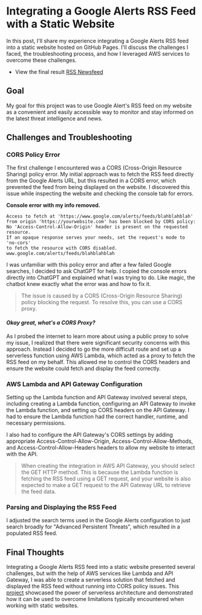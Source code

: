 # Integrating a Google Alerts RSS Feed with a Static Website
In this post, I'll share my experience integrating a Google Alerts RSS feed into a static website hosted on GitHub Pages. I'll discuss the challenges I faced, the troubleshooting process, and how I leveraged AWS services to overcome these challenges.

<ul>
    <li>View the final result <a href="news">RSS Newsfeed</a></li>
</ul>

## Goal
My goal for this project was to use Google Alert's RSS feed on my website as a convenient and easily accessible way to monitor and stay informed on the latest threat intelligence and news.

## Challenges and Troubleshooting
### CORS Policy Error
The first challenge I encountered was a CORS (Cross-Origin Resource Sharing) policy error. My initial approach was to fetch the RSS feed directly from the Google Alerts URL, but this resulted in a CORS error, which prevented the feed from being displayed on the website. I discovered this issue while inspecting the website and checking the console tab for errors.

<strong>Console error with my info removed.</strong>
```
Access to fetch at 'https://www.google.com/alerts/feeds/blahblahblah' 
from origin 'https://yourwebsite.com' has been blocked by CORS policy: 
No 'Access-Control-Allow-Origin' header is present on the requested resource. 
If an opaque response serves your needs, set the request's mode to 'no-cors' 
to fetch the resource with CORS disabled.
www.google.com/alerts/feeds/blahblahblah
```

I was unfamiliar with this policy error and after a few failed Google searches, I decided to ask ChatGPT for help. I copied the console errors directly into ChatGPT and explained what I was trying to do. Like magic, the chatbot knew exactly what the error was and how to fix it.

> The issue is caused by a CORS (Cross-Origin Resource Sharing) policy blocking the request. To resolve this, you can use a CORS proxy.

#### <em>Okay great, what's a CORS Proxy?</em>
As I probed the internet to learn more about using a public proxy to solve my issue, I realized that there were significant security concerns with this approach. Instead I decided to go the more difficult route and set up a serverless function using AWS Lambda, which acted as a proxy to fetch the RSS feed on my behalf. This allowed me to control the CORS headers and ensure the website could fetch and display the feed correctly.

### AWS Lambda and API Gateway Configuration
Setting up the Lambda function and API Gateway involved several steps, including creating a Lambda function, configuring an API Gateway to invoke the Lambda function, and setting up CORS headers on the API Gateway. I had to ensure the Lambda function had the correct handler, runtime, and necessary permissions.

I also had to configure the API Gateway's CORS settings by adding appropriate Access-Control-Allow-Origin, Access-Control-Allow-Methods, and Access-Control-Allow-Headers headers to allow my website to interact with the API.

> When creating the integration in AWS API Gateway, you should select the GET HTTP method. This is because the Lambda function is fetching the RSS feed using a GET request, and your website is also expected to make a GET request to the API Gateway URL to retrieve the feed data.

### Parsing and Displaying the RSS Feed
I adjusted the search terms used in the Google Alerts configuration to just search broadly for "Advanced Persistent Threats", which resulted in a populated RSS feed.

## Final Thoughts
Integrating a Google Alerts RSS feed into a static website presented several challenges, but with the help of AWS services like Lambda and API Gateway, I was able to create a serverless solution that fetched and displayed the RSS feed without running into CORS policy issues. This <a href="news">project</a> showcased the power of serverless architecture and demonstrated how it can be used to overcome limitations typically encountered when working with static websites.